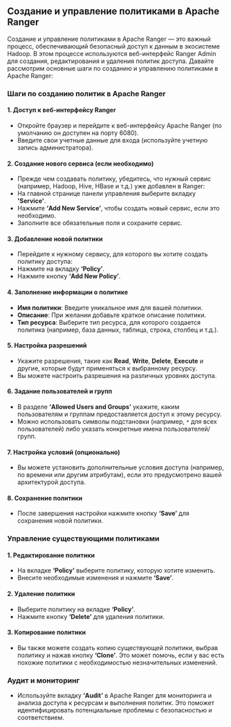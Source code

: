 ## Создание и управление политиками в Apache Ranger

Создание и управление политиками в Apache Ranger — это важный процесс, обеспечивающий безопасный доступ к данным в экосистеме Hadoop. В этом процессе используются веб-интерфейс Ranger Admin для создания, редактирования и удаления политик доступа. Давайте рассмотрим основные шаги по созданию и управлению политиками в Apache Ranger:

### Шаги по созданию политик в Apache Ranger

#### 1. Доступ к веб-интерфейсу Ranger
- Откройте браузер и перейдите к веб-интерфейсу Apache Ranger (по умолчанию он доступен на порту 6080).
- Введите свои учетные данные для входа (используйте учетную запись администратора).

#### 2. Создание нового сервиса (если необходимо)
- Прежде чем создавать политику, убедитесь, что нужный сервис (например, Hadoop, Hive, HBase и т.д.) уже добавлен в Ranger:
- На главной странице панели управления выберите вкладку **'Service'**.
- Нажмите **‘Add New Service’**, чтобы создать новый сервис, если это необходимо.
- Заполните все обязательные поля и сохраните сервис.

#### 3. Добавление новой политики
- Перейдите к нужному сервису, для которого вы хотите создать политику доступа:
- Нажмите на вкладку **‘Policy’**.
- Нажмите кнопку **‘Add New Policy’**.

#### 4. Заполнение информации о политике
- **Имя политики**: Введите уникальное имя для вашей политики.
- **Описание**: При желании добавьте краткое описание политики.
- **Тип ресурса**: Выберите тип ресурса, для которого создается политика (например, база данных, таблица, строка, столбец и т.д.).

#### 5. Настройка разрешений
- Укажите разрешения, такие как **Read**, **Write**, **Delete**, **Execute** и другие, которые будут применяться к выбранному ресурсу.
- Вы можете настроить разрешения на различных уровнях доступа.

#### 6. Задание пользователей и групп
- В разделе **‘Allowed Users and Groups’** укажите, каким пользователям и группам предоставляется доступ к этому ресурсу.
- Можно использовать символы подстановки (например, `*` для всех пользователей) либо указать конкретные имена пользователей/групп.

#### 7. Настройка условий (опционально)
- Вы можете установить дополнительные условия доступа (например, по времени или другим атрибутам), если это предусмотрено вашей архитектурой доступа.

#### 8. Сохранение политики
- После завершения настройки нажмите кнопку **‘Save’** для сохранения новой политики.

### Управление существующими политиками
#### 1. Редактирование политики
- На вкладке **‘Policy’** выберите политику, которую хотите изменить.
- Внесите необходимые изменения и нажмите **‘Save’**.

#### 2. Удаление политики
- Выберите политику на вкладке **‘Policy’**.
- Нажмите кнопку **‘Delete’** для удаления политики.

#### 3. Копирование политики
- Вы также можете создать копию существующей политики, выбрав политику и нажав кнопку **‘Clone’**. Это может помочь, если у вас есть похожие политики с необходимостью незначительных изменений.

### Аудит и мониторинг
- Используйте вкладку **‘Audit’** в Apache Ranger для мониторинга и анализа доступа к ресурсам и выполнения политик. Это поможет идентифицировать потенциальные проблемы с безопасностью и соответствием.